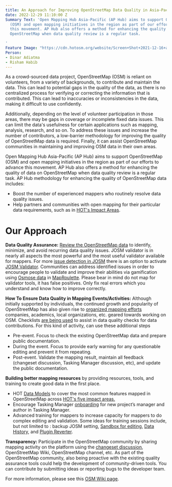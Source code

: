 ```yaml
---
title: An Approach for Improving OpenStreetMap Data Quality in Asia-Pacific
date: 2022-12-29 11:10:00 Z
Summary Text: 'Open Mapping Hub Asia-Pacific (AP Hub) aims to support OpenStreetMap
  (OSM) and open mapping initiatives in the region as part of our efforts to advance
  this movement. AP Hub also offers a method for enhancing the quality of data on
  OpenStreetMap when data quality review is a regular task.

'
Feature Image: "https://cdn.hotosm.org/website/Screen+Shot+2021-12-16+at+12.26.52+pm-de2129.png"
Person:
- Dinar Adiatma
- Risham Habib
---
```


As a crowd-sourced data project, OpenStreetMap (OSM) is reliant on volunteers, from a variety of backgrounds, to contribute and maintain the data. This can lead to potential gaps in the quality of the data, as there is no centralized process for verifying or correcting the information that is contributed. This can lead to inaccuracies or inconsistencies in the data, making it difficult to use confidently. 

Additionally, depending on the level of volunteer participation in those areas, there may be gaps in coverage or incomplete fixed data issues. This can limit the data's usefulness for certain applications such as mapping, analysis, research, and so on.  To address these issues and increase the number of contributors, a low-barrier methodology for improving the quality of OpenStreetMap data is required. Finally, it can assist OpenStreetMap communities in maintaining and improving OSM data in their own areas.

Open Mapping Hub Asia-Pacific (AP Hub) aims to support OpenStreetMap (OSM) and open mapping initiatives in the region as part of our efforts to advance this movement. AP Hub also offers a method for enhancing the quality of data on OpenStreetMap when data quality review is a regular task.
AP Hub methodology for enhancing the quality of OpenStreetMap data includes:
* Boost the number of experienced mappers who routinely resolve data quality issues. 
* Help partners and communities with open mapping for their particular data requirements, such as in [HOT's Impact Areas](https://www.hotosm.org/impact-areas/).
 
# Our Approach


**Data Quality Assurance:**
[Review the OpenStreetMap data](https://learnosm.org/en/coordination/review/#reviewing-osm-data) to identify, minimize, and avoid recurring data quality issues. JOSM validator is in nearly all aspects the most powerful and the most useful validator available for mappers. For more [issue detection in JOSM](https://wiki.openstreetmap.org/wiki/JOSM/Validator) there is an option to activate [JOSM Validator](https://ibb.co/PcszTCS). Communities can address identified issues in order to encourage people to validate and improve their abilities via gamification using [Osmose data](https://wiki.openstreetmap.org/wiki/Osmose) in [MapRoulette](https://www.maproulette.org/browse/challenges). Please bear in mind do not map for validator tools, it has false positives. Only fix real errors which you understand and know how to improve correctly.

**How To Ensure Data Quality in Mapping Events/Activities:** 
Although initially supported by individuals, the continued growth and popularity of OpenStreetMap has also given rise to [organized mapping efforts](https://wiki.openstreetmap.org/wiki/Organised_Editing_Guidelines) companies, academics, local organizations, etc. geared towards working on OSM. Checklists [are being used](https://docs.google.com/spreadsheets/d/1SzXXzaHJEAsSaoogUOX8fdLZR8GGSEi9kr26pVFqhZc/edit?pli=1#gid=302276057) to assist in data quality checks for data contributions. For this kind of activity, can use these additional steps

* Pre-event. Focus to check the existing OpenStreetMap data and prepare public documentation.
* During the event. Focus to provide early warning for any questionable editing and prevent it from repeating. 
* Post-event. Validate the mapping result, maintain all feedback (changeset discussion, Tasking Manager discussion, etc), and update the public documentation.

**Building better mapping resources** by providing resources, tools, and training to create good data in the first place.

* HOT [Data Models](https://docs.google.com/spreadsheets/d/1BC9OIk_dDwoST5Kck8MNKRt7mFBtbscMjjWh9S_Ukp4/edit#gid=1192360458) to cover the most common features mapped in OpenStreetMap across [HOT's five impact areas.](https://www.hotosm.org/impact-areas/)	
* Encourage Tasking Manager [onboarding](https://docs.google.com/presentation/d/1YwTZB0NddACTTUAYntRRSZvkYkG6GkgHJNFL8nXvOtg/edit#slide=id.g60deeebf61_0_0gers) for new project’s manager and author in Tasking Manager. 
* Advanced training for mappers to increase capacity for mappers to do complex editing and validation. Some ideas for training sessions include, but not limited to : backup JOSM setting, [Sandbox for editing](https://wiki.openstreetmap.org/wiki/Sandbox_for_editing#Experiment_with_the_API_(advanced)), [Data History](https://wiki.openstreetmap.org/wiki/Quality_assurance#Monitoring_tools), and [Plugin Reverter](https://wiki.openstreetmap.org/wiki/JOSM/Plugins/Reverter). 

**Transparency:** Participate in the OpenStreetMap community by sharing mapping activity on the platform using the [changeset discussion](https://blog.openstreetmap.org/2014/11/02/introducing-changeset-discussions/), OpenStreetMap Wiki, OpenStreetMap channel, etc. As part of the OpenStreetMap community, also being proactive with the existing quality assurance tools could help the development of community-driven tools. You can contribute by submitting ideas or reporting bugs to the developer team.

For more information, please see this [OSM Wiki page](https://wiki.openstreetmap.org/wiki/Humanitarian_OSM_Team/Open_Mapping_Hub_-_Asia_Pacific/Data_Quality_Approach).
